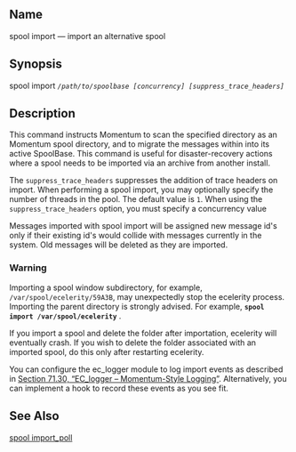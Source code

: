 <a name="console_commands.spool_import"></a>
## Name

spool import — import an alternative spool

## Synopsis

spool import *`/path/to/spoolbase [concurrency] [suppress_trace_headers]`* 

<a name="idp12936112"></a>
## Description

This command instructs Momentum to scan the specified directory as an Momentum spool directory, and to migrate the messages within into its active SpoolBase. This command is useful for disaster-recovery actions where a spool needs to be imported via an archive from another install.

The `suppress_trace_headers` suppresses the addition of trace headers on import. When performing a spool import, you may optionally specify the number of threads in the pool. The default value is `1`. When using the `suppress_trace_headers` option, you must specify a concurrency value

Messages imported with spool import will be assigned new message id's only if their existing id's would collide with messages currently in the system. Old messages will be deleted as they are imported.

### Warning

Importing a spool window subdirectory, for example, `/var/spool/ecelerity/59A3B`, may unexpectedly stop the ecelerity process. Importing the parent directory is strongly advised. For example, **`spool import /var/spool/ecelerity`**                             .

If you import a spool and delete the folder after importation, ecelerity will eventually crash. If you wish to delete the folder associated with an imported spool, do this only after restarting ecelerity.

You can configure the ec_logger module to log import events as described in [Section 71.30, “EC_logger – Momentum-Style Logging”](modules.ec_logger.php "71.30. EC_logger – Momentum-Style Logging"). Alternatively, you can implement a hook to record these events as you see fit.

<a name="idp12945232"></a>
## See Also

[spool import_poll](console_commands.spool_import_poll.php "spool import_poll")
